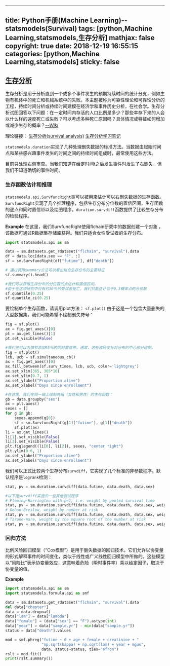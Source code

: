 
---
title: Python手册(Machine Learning)--statsmodels(Survival)
tags: [python,Machine Learning,statsmodels,生存分析]
mathjax: false
copyright: true
date: 2018-12-19 16:55:15
categories: [python,Machine Learning,statsmodels]
sticky: false
---



## [生存分析](http://www.statsmodels.org/stable/duration.html)

生存分析是用于分析直到一个或多个事件发生的预期持续时间的统计分支，例如生物有机体中的死亡和机械系统中的失败。本主题被称为可靠性理论和可靠性分析的工程，持续时间分析或持续时间建模在经济学和事件历史分析，在社会学。生存分析试图回答以下问题：在一定时间内存活的人口比例是多少？那些幸存下来的人会以什么样的速度死亡或失败？可以考虑多种死亡原因吗？具体情况或特征如何增加或减少生存的概率？[--*Wiki*](https://en.wikipedia.org/wiki/Survival_analysis)

<!-- more -->

理论链接：
[生存分析(survival analysis)](https://www.cnblogs.com/wwxbi/p/6136348.html)
[生存分析学习笔记](https://blog.csdn.net/jaen_tail/article/details/79081954)

`statsmodels.duration`实现了几种处理删失数据的标准方法。当数据由起始时间点和某些感兴趣事件发生的时间之间的持续时间组成时，最常使用这些方法。

目前只处理右侧审查。当我们知道在给定时间t之后发生事件时发生了右删失，但我们不知道确切的事件时间。

### 生存函数估计和推理

`statsmodels.api.SurvfuncRight`类可以被用来估计可以右删失数据的生存函数。 `SurvfuncRight`实现了几个推理程序，包括生存分布分位数的置信区间，生存函数的逐点和同时置信带以及绘图程序。`duration.survdiff`函数提供了比较生存分布的检验程序。

**Example**
在这里，我们SurvfuncRight使用flchain研究中的数据创建一个对象 ，该数据可通过R数据集存储库获得。我们只适合女性受试者的生存分布。
```python
import statsmodels.api as sm

data = sm.datasets.get_rdataset("flchain", "survival").data
df = data.loc[data.sex == "F", :]
sf = sm.SurvfuncRight(df["futime"], df["death"])

# 通过调用summary方法可以看出拟合生存分布的主要特征
sf.summary().head()

#我们可以获得生存分布的分位数的点估计和置信区间。
#由于在这项研究中只有约30％的受试者死亡，我们只能估计低于0.3概率点的分位数
sf.quantile(0.25)
sf.quantile_ci(0.25)
```
要绘制单个生存函数，请调用plot方法：
`sf.plot()`
由于这是一个包含大量删失的大型数据集，我们可能希望不绘制删失符号：
```python
fig = sf.plot()
ax = fig.get_axes()[0]
pt = ax.get_lines()[1]
pt.set_visible(False)

#我们还可以为情节添加95％的同时置信带。通常，这些波段仅针对分布的中心部分绘制。
fig = sf.plot()
lcb, ucb = sf.simultaneous_cb()
ax = fig.get_axes()[0]
ax.fill_between(sf.surv_times, lcb, ucb, color='lightgrey')
ax.set_xlim(365, 365*10)
ax.set_ylim(0.7, 1)
ax.set_ylabel("Proportion alive")
ax.set_xlabel("Days since enrollment")

#在这里，我们在同一轴上绘制两组（女性和男性）的生存函数：
gb = data.groupby("sex")
ax = plt.axes()
sexes = []
for g in gb:
    sexes.append(g[0])
    sf = sm.SurvfuncRight(g[1]["futime"], g[1]["death"])
    sf.plot(ax)
li = ax.get_lines()
li[1].set_visible(False)
li[3].set_visible(False)
plt.figlegend((li[0], li[2]), sexes, "center right")
plt.ylim(0.6, 1)
ax.set_ylabel("Proportion alive")
ax.set_xlabel("Days since enrollment")
```
我们可以正式比较两个生存分布`survdiff`，它实现了几个标准的非参数程序。默认程序是`logrank`检测：
```python
stat, pv = sm.duration.survdiff(data.futime, data.death, data.sex)

#以下是survdiff实施的一些其他测试程序
# Fleming-Harrington with p=1, i.e. weight by pooled survival time
stat, pv = sm.duration.survdiff(data.futime, data.death, data.sex, weight_type='fh', fh_p=1)
# Gehan-Breslow, weight by number at risk
stat, pv = sm.duration.survdiff(data.futime, data.death, data.sex, weight_type='gb')
# Tarone-Ware, weight by the square root of the number at risk
stat, pv = sm.duration.survdiff(data.futime, data.death, data.sex, weight_type='tw')
```

### 回归方法

比例风险回归模型（“Cox模型”）是用于删失数据的回归技术。它们允许以协变量的形式解释事件的时间变化，类似于线性或广义线性回归模型中所做的。这些模型以“风险比”表示协变量效应，这意味着危险（瞬时事件率）乘以给定因子，取决于协变量的值。

**Example**
```python
import statsmodels.api as sm
import statsmodels.formula.api as smf

data = sm.datasets.get_rdataset("flchain", "survival").data
del data["chapter"]
data = data.dropna()
data["lam"] = data["lambda"]
data["female"] = (data["sex"] == "F").astype(int)
data["year"] = data["sample.yr"] - min(data["sample.yr"])
status = data["death"].values

mod = smf.phreg("futime ~ 0 + age + female + creatinine + "
                "np.sqrt(kappa) + np.sqrt(lam) + year + mgus",
                data, status=status, ties="efron")
rslt = mod.fit()
print(rslt.summary())
```




